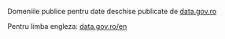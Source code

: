 
Domeniile publice pentru date deschise publicate de [data.gov.ro](https://domenii.gov.ro/new/date-deschise/)

Pentru limba engleza: [data.gov.ro/en](https://data.gov.ro/en/datarequest?state=open)
